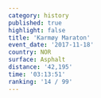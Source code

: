 ```yaml
---
category: history
published: true
highlight: false
title: 'Karmøy Maraton'
event_date: '2017-11-18'
country: NOR
surface: Asphalt
distance: '42,195'
time: '03:13:51'
ranking: '14 / 99'
---
```

